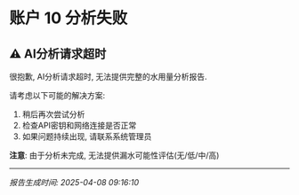 # 账户 10 分析失败

## ⚠️ AI分析请求超时

很抱歉, AI分析请求超时, 无法提供完整的水用量分析报告.

请考虑以下可能的解决方案:
1. 稍后再次尝试分析
2. 检查API密钥和网络连接是否正常
3. 如果问题持续出现, 请联系系统管理员

**注意**: 由于分析未完成, 无法提供漏水可能性评估(无/低/中/高)

---
*报告生成时间: 2025-04-08 09:16:10*
